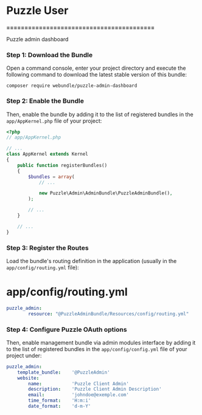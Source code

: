 # Puzzle User
**=========================================**

Puzzle admin dashboard


### Step 1: Download the Bundle

Open a command console, enter your project directory and execute the following command to download the latest stable version of this bundle:

`composer require webundle/puzzle-admin-dashboard`

### Step 2: Enable the Bundle

Then, enable the bundle by adding it to the list of registered bundles in the `app/AppKernel.php` file of your project:

```php
<?php
// app/AppKernel.php

// ...
class AppKernel extends Kernel
{
    public function registerBundles()
    {
        $bundles = array(
            // ...

            new Puzzle\Admin\AdminBundle\PuzzleAdminBundle(),
        );

        // ...
    }

    // ...
}
```

### Step 3: Register the Routes

Load the bundle's routing definition in the application (usually in the `app/config/routing.yml` file):

# app/config/routing.yml
```yaml
puzzle_admin:
        resource: "@PuzzleAdminBundle/Resources/config/routing.yml"
```

### Step 4: Configure Puzzle OAuth options

Then, enable management bundle via admin modules interface by adding it to the list of registered bundles in the `app/config/config.yml` file of your project under:

```yaml
puzzle_admin:
    template_bundle:    '@PuzzleAdmin'
    website:
        name:           'Puzzle Client Admin'
        description:    'Puzzle Client Admin Description'
        email:          'johndoe@exemple.com'
        time_format:    'H:m:i'
        date_format:    'd-m-Y'
```

